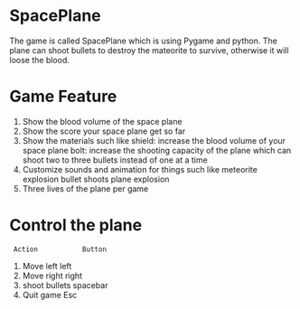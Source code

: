 # SpacePlane
 The game is called SpacePlane which is using Pygame and python.
 The plane can shoot bullets to destroy the mateorite to survive, otherwise it will loose the blood.

# Game Feature
  1. Show the blood volume of the space plane
  2. Show the score your space plane get so far
  3. Show the materials such like
        shield: increase the blood volume of your space plane
        bolt: increase the shooting capacity of the plane which can shoot two to three bullets instead of one at a time
  4. Customize sounds and animation for things such like
        meteorite explosion
        bullet shoots
        plane explosion
  5. Three lives of the plane per game
  
  # Control the plane
     Action           Button
  1. Move left        left
  2. Move right       right
  3. shoot bullets    spacebar
  4. Quit game        Esc
